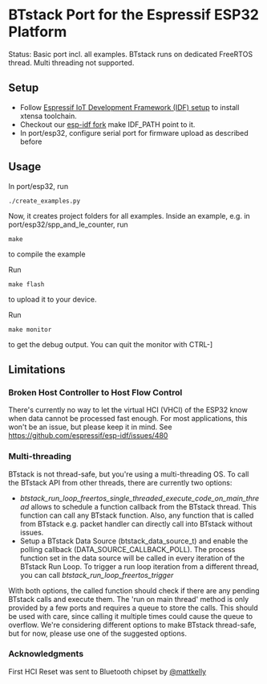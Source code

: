 # BTstack Port for the Espressif ESP32 Platform

Status: Basic port incl. all examples. BTstack runs on dedicated FreeRTOS thread. Multi threading not supported.

## Setup

- Follow [Espressif IoT Development Framework (IDF) setup](https://github.com/espressif/esp-idf) to install xtensa toolchain.
- Checkout our [esp-idf fork](https://github.com/mringwal/esp-idf) make IDF_PATH point to it.
- In port/esp32, configure serial port for firmware upload as described before
	
## Usage

In port/esp32, run

	./create_examples.py

Now, it creates project folders for all examples. Inside an example, e.g. in port/esp32/spp_and_le_counter, run

	make

to compile the example

Run 
	
	make flash

to upload it to your device.

Run

	make monitor

to get the debug output. You can quit the monitor with CTRL-]

## Limitations

### Broken Host Controller to Host Flow Control
There's currently no way to let the virtual HCI (VHCI) of the ESP32 know when data cannot be processed fast enough. For most applications, this won't be an issue, but please keep it in mind. See https://github.com/espressif/esp-idf/issues/480

### Multi-threading

BTstack is not thread-safe, but you're using a multi-threading OS. To call the BTstack API from other threads, there are currently two options:

- *btstack_run_loop_freertos_single_threaded_execute_code_on_main_thread* allows to schedule a function callback from the BTstack thread. This function can call any BTstack function. Also, any function that is called from BTstack e.g. packet handler can directly call into BTstack without issues.
- Setup a BTstack Data Source (btstack_data_source_t) and enable the polling callback (DATA_SOURCE_CALLBACK_POLL). The process function set in the data source will be called in every iteration of the BTstack Run Loop. To trigger a run loop iteration from a different thread, you can call *btstack_run_loop_freertos_trigger*

With both options, the called function should check if there are any pending BTstack calls and execute them. The 'run on main thread' method is only provided by a few ports and requires a queue to store the calls. This should be used with care, since calling it multiple times could cause the queue to overflow. 
We're considering different options to make BTstack thread-safe, but for now, please use one of the suggested options.

### Acknowledgments

First HCI Reset was sent to Bluetooth chipset by [@mattkelly](https://github.com/mattkelly)

